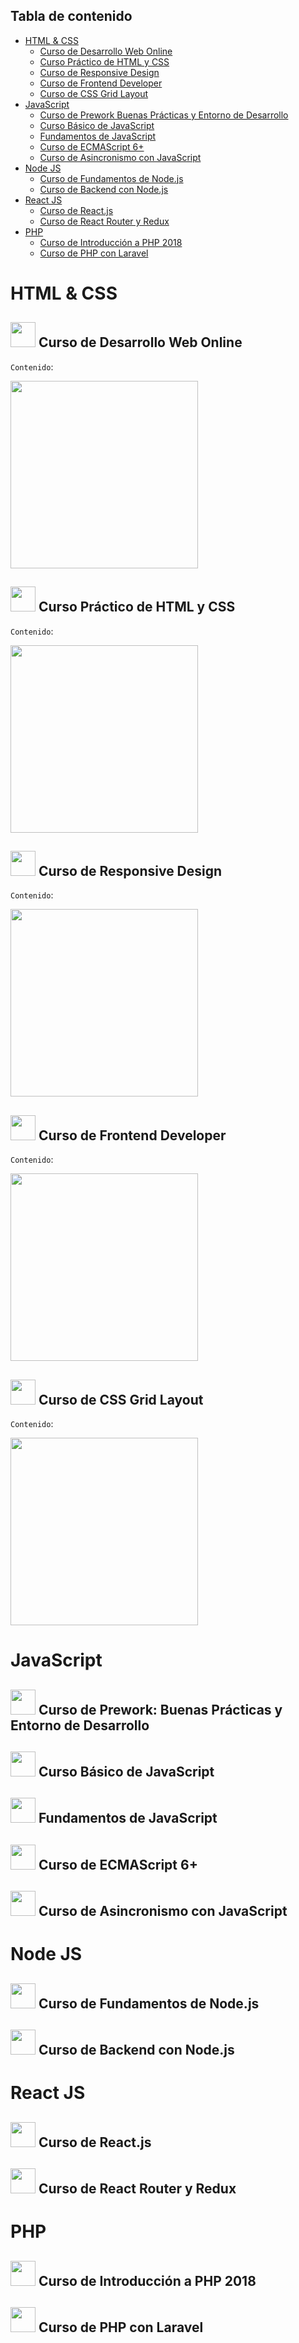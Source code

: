 ## Tabla de contenido
- [HTML & CSS](#HTML--CSS)
    - [Curso de Desarrollo Web Online](#-Curso-de-Desarrollo-Web-Online)
    - [Curso Práctico de HTML y CSS](#-Curso-Práctico-de-HTML-y-CSS)
    - [Curso de Responsive Design](#-Curso-de-Responsive-Design)
    - [Curso de Frontend Developer](#-Curso-de-Frontend-Developer)
    - [Curso de CSS Grid Layout](#-Curso-de-CSS-Grid-Layout)
- [JavaScript](#JavaScript)
    - [Curso de Prework Buenas Prácticas y Entorno de Desarrollo](#-Curso-de-Prework-Buenas-Prácticas-y-Entorno-de-Desarrollo)
    - [Curso Básico de JavaScript](#-Curso-Básico-de-JavaScript)
    - [Fundamentos de JavaScript](#-Fundamentos-de-JavaScript)
    - [Curso de ECMAScript 6+](#-Curso-de-ECMAScript-6+)
    - [Curso de Asincronismo con JavaScript](#-Curso-de-Asincronismo-con-JavaScript)
- [Node JS](#Node-JS)
    - [Curso de Fundamentos de Node.js](#-Curso-de-Fundamentos-de-Nodejs)
    - [Curso de Backend con Node.js](#-Curso-de-Backend-con-Nodejs)
- [React JS](#React-JS)
    - [Curso de React.js](#-Curso-de-Reactjs)
    - [Curso de React Router y Redux](#-Curso-de-React-Router-y-Redux)
- [PHP](#PHP)
    - [Curso de Introducción a PHP 2018](#-Curso-de-Introducción-a-PHP-2018)
    - [Curso de PHP con Laravel](#-Curso-de-PHP-con-Laravel)

# HTML & CSS

## <img src="https://static.platzi.com/media/achievements/1350-09ddb033-354b-4c0c-84a4-56cbb71d0b08.png" width="40px"/> Curso de Desarrollo Web Online

`Contenido`: 

<a href="https://platzi.com/@RexGuzman1/curso/1350-html5-css3/diploma/detalle/"><img src="https://pbs.twimg.com/card_img/1305709909435125760/IPm4Gg-H?format=png&name=small" width="300px"/></a>

## <img src="https://static.platzi.com/media/achievements/badge-practico-html-css-1-106665ee-bf4f-4301-8991-1fab9e54a73e.png" width="40px"/> Curso Práctico de HTML y CSS

`Contenido`: 

<a href="https://platzi.com/@RexGuzman1/curso/1758-html-practico/diploma/detalle/"><img src="https://pbs.twimg.com/card_img/1305872409958940677/LUA4orjH?format=png&name=small" width="300px"/></a>

## <img src="https://static.platzi.com/media/achievements/1362-87c8ad3d-a50d-41a2-b023-ad838594e1c9.png" width="40px"/> Curso de Responsive Design

`Contenido`: 

<a href="https://platzi.com/@RexGuzman1/curso/1362-responsive-design/diploma/detalle/"><img src="https://pbs.twimg.com/card_img/1305886307542016000/dBpsC3Kj?format=png&name=small" width="300px"/></a>

## <img src="https://static.platzi.com/media/achievements/badge-frontend-developer-8a49e681-3e22-408d-b886-2f47dfc9953a.png" width="40px"/> Curso de Frontend Developer

`Contenido`: 

<a href="https://platzi.com/@RexGuzman1/curso/1640-frontend-developer/diploma/detalle/"><img src="https://pbs.twimg.com/card_img/1305886593522323457/020mbICC?format=png&name=small" width="300px"/></a>

## <img src="https://static.platzi.com/media/achievements/1229-dbff8a06-bcca-48e9-98e3-1fd76d6216f3.png" width="40px"/> Curso de CSS Grid Layout

`Contenido`: 

<a href="https://platzi.com/@RexGuzman1/curso/1229-css-grid-layout/diploma/detalle/"><img src="https://pbs.twimg.com/card_img/1305886969906573313/aDoX1Q-v?format=png&name=small" width="300px"/></a>

# JavaScript

## <img src="https://static.platzi.com/media/achievements/badge-prework-da6b0493-9908-40f3-ad53-f5d330b995b8.png" width="40px"/> Curso de Prework: Buenas Prácticas y Entorno de Desarrollo
 
## <img src="https://static.platzi.com/media/achievements/badge-basicojs-e2ead888-428e-4f55-962c-8894aeaeacda.png" width="40px"/> Curso Básico de JavaScript
 
## <img src="https://static.platzi.com/media/achievements/badge-fundamentos-javascript-61c15bdf-0a83-4aed-8537-b4753e4071e1.png" width="40px"/> Fundamentos de JavaScript
 
## <img src="https://static.platzi.com/media/achievements/badge-ecmascript-6-d48e7bb7-a7a4-416d-a3b4-e11f0b13a229.png" width="40px"/> Curso de ECMAScript 6+
 
## <img src="https://static.platzi.com/media/achievements/badge-asincronismo-javascript-3f44d51e-209e-4e47-a228-4142d049525c.png" width="40px"/> Curso de Asincronismo con JavaScript

# Node JS

## <img src="https://static.platzi.com/media/achievements/badge-fundamentos-nodejs-8fd9c0f4-562a-48e9-a85a-3a7db0fa384b.png" width="40px"/> Curso de Fundamentos de Node.js

## <img src="https://static.platzi.com/media/achievements/badge-backend-node-8e6aa8a9-f7cd-42b7-bf4a-e1ee916a942b.png" width="40px"/> Curso de Backend con Node.js

# React JS

## <img src="https://static.platzi.com/media/achievements/badge-react-2018-afc93257-48af-4e54-acaa-4d0433380f64.png" width="40px"/> Curso de React.js

## <img src="https://static.platzi.com/media/achievements/badge-react-redux-2ca3c0a5-fc53-437f-bfba-69e9ddd5a803.png" width="40px"/> Curso de React Router y Redux

# PHP

## <img src="https://static.platzi.com/media/achievements/1338-af905fe2-6399-4342-a5a7-57a580cae86b.png" width="40px"/> Curso de Introducción a PHP 2018

## <img src="https://static.platzi.com/media/achievements/badge-laravel-ed7723f2-1ec9-4e5b-b4b5-ba70548083a5.png" width="40px"/> Curso de PHP con Laravel

